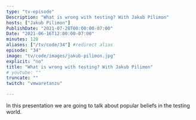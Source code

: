 ```yaml
---
type: "tv-episode"
Description: "What is wrong with testing? With Jakub Pilimon"
hosts: ["Jakub Pilimon"]
PublishDate: "2021-07-28T00:00:00-07:00"
Date: "2021-06-16T12:00:00-07:00"
minutes: 120
aliases: ["/tv/code/34"] #redirect alias
episode: "34"
image: "tv/code/images/jakub-pilimon.jpg"
explicit: "no"
title: "What is wrong with testing? With Jakub Pilimon"
# youtube: ""
truncate: ""
twitch: "vmwaretanzu"

---
```


In this presentation we are going to talk about popular beliefs in the testing world.